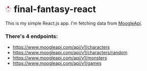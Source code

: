 # <img src="src/icon-moogle.png" width="20"> final-fantasy-react

This is my simple React.js app.
I'm fetching data from <a href="https://www.moogleapi.com" target="blank">MoogleApi</a>.

### There's 4 endpoints:

* https://www.moogleapi.com/api/v1/characters
* https://www.moogleapi.com/api/v1/characters/random
* https://www.moogleapi.com/api/v1/monsters
* https://www.moogleapi.com/api/v1/games